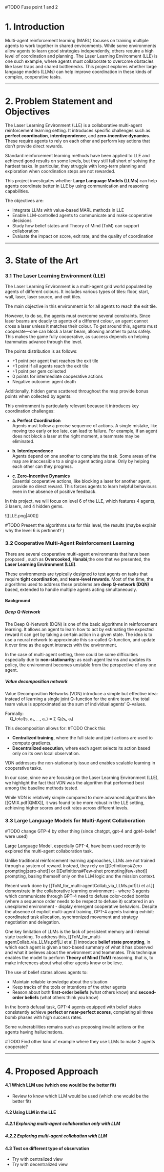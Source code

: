 
#TODO  Fuse point 1 and 2 
# 1. Introduction 

Multi-agent reinforcement learning (MARL) focuses on training multiple agents to work together in shared environments. While some environments allow agents to learn good strategies independently, others require a high level of coordination and planning. The Laser Learning Environment (LLE) is one such example, where agents must collaborate to overcome obstacles like laser traps and shared bottlenecks. This project explores whether large language models (LLMs) can help improve coordination in these kinds of complex, cooperative tasks.

---


# 2. Problem Statement and Objectives 

The Laser Learning Environment (LLE) is a collaborative multi-agent reinforcement learning setting. It introduces specific challenges such as **perfect coordination**, **interdependence**, and **zero-incentive dynamics**. These require agents to rely on each other and perform key actions that don’t provide direct rewards.

Standard reinforcement learning methods have been applied to LLE and achieved good results on some levels, but they still fall short of solving the hardest tasks. In particular, they struggle with long-term planning and exploration when coordination steps are not rewarded.

This project investigates whether **Large Language Models (LLMs)** can help agents coordinate better in LLE by using communication and reasoning capabilities.

The objectives are:
- Integrate LLMs with value-based MARL methods in LLE
- Enable LLM-controlled agents to communicate and make cooperative decisions
- Study how belief states and Theory of Mind (ToM) can support collaboration
- Evaluate the impact on score, exit rate, and the quality of coordination

---

# 3. State of the Art 


### 3.1 The Laser Learning Environment (LLE)

The Laser Learning Environment is a multi-agent grid world populated by agents of different colours. It includes various types of tiles: floor, start, wall, laser, laser source, and exit tiles.

The main objective in this environment is for all agents to reach the exit tile.

However, to do so, the agents must overcome several constraints. Since laser beams are deadly to agents of a different colour, an agent cannot cross a laser unless it matches their colour. To get around this, agents must cooperate—one can block a laser beam, allowing another to pass safely. This makes the game fully cooperative, as success depends on helping teammates advance through the level.

The points distribution is as follows: 
- +1 point per agent that reaches the exit tile
- +1 point if all agents reach the exit tile 
- +1 point per gem collected
- 0 points for intermediate cooperative actions
- Negative outcome: agent death

Additionally, hidden gems scattered throughout the map provide bonus points when collected by agents.

This environment is particularly relevant because it introduces key coordination challenges:

- **a. Perfect Coordination**  
    Agents must follow a precise sequence of actions. A single mistake, like moving too early or too late, can lead to failure. For example, if an agent does not block a laser at the right moment, a teammate may be eliminated.
    
- **b. Interdependence**  
    Agents depend on one another to complete the task. Some areas of the map are inaccessible to a single agent acting alone. Only by helping each other can they progress.
    
- **c. Zero-Incentive Dynamics**  
    Essential cooperative actions, like blocking a laser for another agent, provide no direct reward. This forces agents to learn helpful behaviours even in the absence of positive feedback.

In this project, we will focus on level 6 of the LLE, which features 4 agents, 3 lasers, and 4 hidden gems.

![[LLE.png|400]]

#TODO   Present the algorithms use for this level, the results (maybe explain why the level 6 is pertinent? )

### 3.2 Cooperative Multi-Agent Reinforcement Learning

There are several cooperative multi-agent environments that have been proposed , such as **Overcooked**, **Hanabi**,the one that we presented,  the **Laser Learning Environment (LLE)**.

These environments are typically designed to test agents on tasks that require **tight coordination**, and **team-level rewards**. Most of the time, the algorithms used to address these problems are **deep Q-network (DQN)** based, extended to handle multiple agents acting simultaneously.

#### Background 

##### Deep Q-Network 

The Deep Q-Network (DQN) is one of the basic algorithms in reinforcement learning. It allows an agent to learn how to act by estimating the expected reward it can get by taking a certain action in a given state. The idea is to use a neural network to approximate this so-called Q-function, and update it over time as the agent interacts with the environment.

In the case of multi-agent setting, there could be some difficulties especially due to **non-stationarity**: as each agent learns and updates its policy, the environment becomes unstable from the perspective of any one agent.

##### Value decomposition network 

Value Decomposition Networks (VDN) introduce a simple but effective idea: instead of learning a single joint Q-function for the entire team, the total team value is approximated as the sum of individual agents’ Q-values.

Formally:  
    Q_total(s, a₁, ..., aₙ) ≈ Σ Qᵢ(sᵢ, aᵢ)

This decomposition allows for:
#TODO Check this 
- **Centralized training**, where the full state and joint actions are used to compute gradients.
- **Decentralized execution**, where each agent selects its action based only on its own local observation.

VDN addresses the non-stationarity issue and enables scalable learning in cooperative tasks.

In our case, since we are focusing on the Laser Learning Environment (LLE), we highlight the fact that VDN was the algorithm that performed best among the baseline methods tested.

While VDN is relatively simple compared to more advanced algorithms like [[QMIX.pdf|QMIX]], it was found to be more robust in the LLE setting, achieving higher scores and exit rates across different levels.

### 3.3 Large Language Models for Multi-Agent Collaboration

#TODO change GTP-4 by other thing (since chatgpt, gpt-4 and gpt4-belief were used)

Large Language Model, especially GPT-4, have been used recently to explored the multi-agent collaboration task. 

Unlike traditional reinforcement learning approaches, LLMs are not trained through a system of reward. Instead, they rely on [[Definitions#Zero prompting|zero-shot]] or [[Definitions#Few-shot prompting|few-shot]] prompting, basing themself only on the LLM logic and the mission context. 

Recent work done by [[ToM_for_multi-agentCollab_via_LLMs.pdf|Li et al.]] demonstrate in the collaborative learning environment - where 3 agents which communicate through GPT-4 need to defuse color-coded bombs (where a sequence order needs to be respect to defuse it) scattered in an unexplored environment - display emergent cooperative behaviors. 
Despite the absence of explicit multi-agent training, GPT-4 agents training exhibit: coordinated task allocation, synchronized movement and strategy negotiation and delegation. 

One key limitation of LLMs is the lack of persistent memory and internal state tracking. To address this, [[ToM_for_multi-agentCollab_via_LLMs.pdf|Li et al.]] introduce **belief state prompting**, in which each agent is given a text-based summary of what it has observed and what it believes about the environment and teammates. This technique enables the model to perform **Theory of Mind (ToM)** reasoning, that is, to make inferences about what other agents know or believe.

The use of belief states allows agents to: 
- Maintain reliable knowledge about the situation
- Keep tracks of the tools or intentions of the other agents 
- Reason about both **first-order beliefs** (what others know) and **second-order beliefs** (what others think you know)

In the bomb defusal task, GPT-4 agents equipped with belief states consistently achieve **perfect or near-perfect scores**, completing all three bomb phases with high success rates.

Some vulnerabilities remains such as proposing invalid actions or the agents having 
hallucinations.

#TODO  Find other kind of example where they use LLMs to make 2 agents cooperate? 



--- 

# 4. Proposed Approach

#### 4.1 Which LLM use (which one would be the better fit)

- Review to know which LLM would be used (which one would be the better fit)

#### 4.2 Using LLM in the LLE 



##### 4.2.1 Exploring multi-agent collaboration only with LLM

##### 4.2.2 Exploring multi-agent collabation with LLM

#### 4.3 Test on different type of observation

- Try with centralized view 
- Try with decentralized view 





